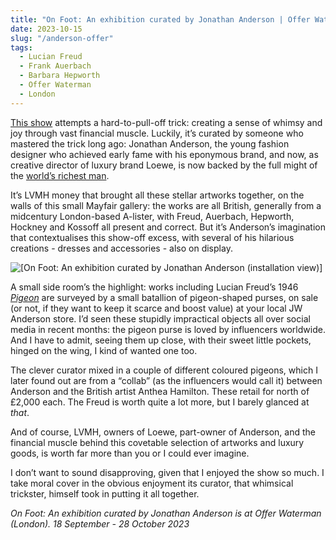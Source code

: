 ```yaml
---
title: "On Foot: An exhibition curated by Jonathan Anderson | Offer Waterman"
date: 2023-10-15
slug: "/anderson-offer"
tags:
  - Lucian Freud
  - Frank Auerbach
  - Barbara Hepworth
  - Offer Waterman
  - London 
---
```


[This show](https://www.waterman.co.uk/exhibitions/87-on-foot-an-exhibition-curated-by-jonathan-anderson/) attempts a hard-to-pull-off trick: creating a sense of whimsy and joy through vast financial muscle. Luckily, it’s curated by someone who mastered the trick long ago: Jonathan Anderson, the young fashion designer who achieved early fame with his eponymous brand, and now, as creative director of luxury brand Loewe, is now backed by the full might of the [world’s richest man](https://www.forbes.com/sites/kerryadolan/2023/04/04/the-worlds-richest-person-2023/).

It’s LVMH money that brought all these stellar artworks together, on the walls of this small Mayfair gallery: the works are all British, generally from a midcentury London-based A-lister, with Freud, Auerbach, Hepworth, Hockney and Kossoff all present and correct. But it’s Anderson’s imagination that contextualises this show-off excess, with several of his hilarious creations - dresses and accessories - also on display.

![[On Foot: An exhibition curated by Jonathan Anderson (installation view)]](/anderson-offer-1.jpeg)

A small side room’s the highlight: works including Lucian Freud’s 1946 *[Pigeon](https://www.waterman.co.uk/exhibitions/87/works/images1441/)* are surveyed by a small batallion of pigeon-shaped purses, on sale (or not, if they want to keep it scarce and boost value) at your local JW Anderson store. I’d seen these stupidly impractical objects all over social media in recent months: the pigeon purse is loved by influencers worldwide. And I have to admit, seeing them up close, with their sweet little pockets, hinged on the wing, I kind of wanted one too.

The clever curator mixed in a couple of different coloured pigeons, which I later found out are from a “collab” (as the influencers would call it) between Anderson and the British artist Anthea Hamilton. These retail for north of £2,000 each. The Freud is worth quite a lot more, but I barely glanced at *that*.

And of course, LVMH, owners of Loewe, part-owner of Anderson, and the financial muscle behind this covetable selection of artworks and luxury goods, is worth far more than you or I could ever imagine. 

I don’t want to sound disapproving, given that I enjoyed the show so much. I take moral cover in the obvious enjoyment its curator, that whimsical trickster, himself took in putting it all together.

*On Foot: An exhibition curated by Jonathan Anderson is at Offer Waterman (London). 18 September - 28 October 2023*
